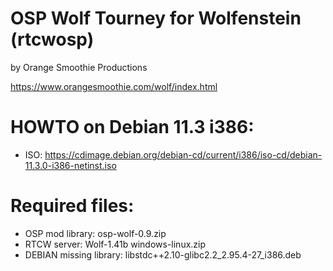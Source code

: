 # OSP Wolf Tourney for Wolfenstein (rtcwosp)

by Orange Smoothie Productions

https://www.orangesmoothie.com/wolf/index.html

# HOWTO on Debian 11.3 i386:
- ISO: https://cdimage.debian.org/debian-cd/current/i386/iso-cd/debian-11.3.0-i386-netinst.iso

# Required files:
- OSP mod library: osp-wolf-0.9.zip
- RTCW server: Wolf-1.41b windows-linux.zip
- DEBIAN missing library: libstdc++2.10-glibc2.2_2.95.4-27_i386.deb
